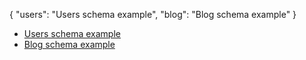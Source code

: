 {
"users": "Users schema example",
"blog": "Blog schema example"
}

- [Users schema example](./users.md)
- [Blog schema example](./blog.md)
